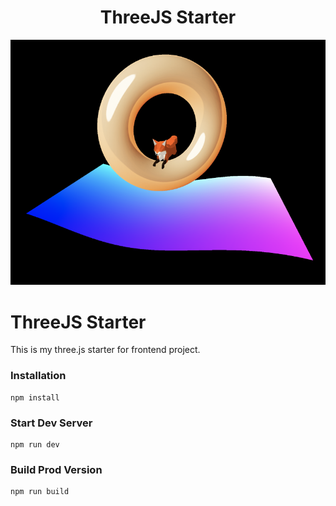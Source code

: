 <h1 align="center">ThreeJS Starter</h1>

<p align="center">
    <img src="./static/cover.png" width="1000px"/>
</p>

# ThreeJS Starter

This is my three.js starter for frontend project.

### Installation

```
npm install
```

### Start Dev Server

```
npm run dev
```

### Build Prod Version

```
npm run build
```

